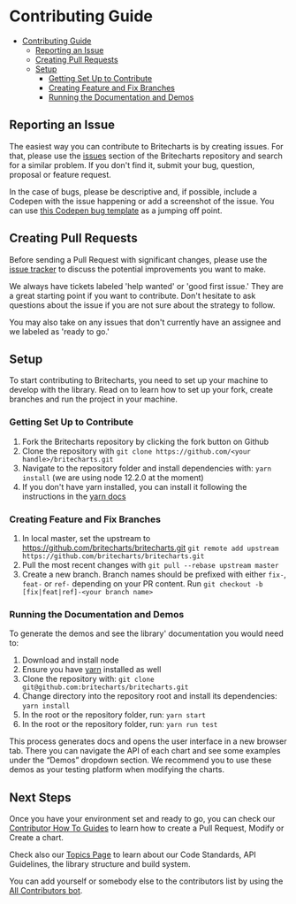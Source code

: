 # Contributing Guide

<!-- @import "[TOC]" {cmd="toc" depthFrom=1 depthTo=6 orderedList=false} -->

<!-- code_chunk_output -->

* [Contributing Guide](#contributing-guide)
	* [Reporting an Issue](#reporting-an-issue)
	* [Creating Pull Requests](#creating-pull-requests)
	* [Setup](#setup)
		* [Getting Set Up to Contribute](#getting-set-up-to-contribute)
		* [Creating Feature and Fix Branches](#creating-feature-and-fix-branches)
		* [Running the Documentation and Demos](#running-the-documentation-and-demos)

<!-- /code_chunk_output -->

## Reporting an Issue
The easiest way you can contribute to Britecharts is by creating issues. For that, please use the [issues][issues] section of the Britecharts repository and search for a similar problem. If you don't find it, submit your bug, question, proposal or feature request.

In the case of bugs, please be descriptive and, if possible, include a Codepen with the issue happening or add a screenshot of the issue. You can use [this Codepen bug template](https://codepen.io/Britecharts/pen/PRyZNy?editors=1010#0) as a jumping off point.


## Creating Pull Requests
Before sending a Pull Request with significant changes, please use the [issue tracker][issues] to discuss the potential improvements you want to make.

We always have tickets labeled 'help wanted' or 'good first issue.' They are a great starting point if you want to contribute. Don't hesitate to ask questions about the issue if you are not sure about the strategy to follow.

You may also take on any issues that don't currently have an assignee and we labeled as 'ready to go.'

## Setup
To start contributing to Britecharts, you need to set up your machine to develop with the library. Read on to learn how to set up your fork, create branches and run the project in your machine.

### Getting Set Up to Contribute
1. Fork the Britecharts repository by clicking the fork button on Github
2. Clone the repository with `git clone https://github.com/<your handle>/britecharts.git`
3. Navigate to the repository folder and install dependencies with: `yarn install` (we are using node 12.2.0 at the moment)
4. If you don't have yarn installed, you can install it following the instructions in the [yarn docs][yarn]

### Creating Feature and Fix Branches
1. In local master, set the upstream to https://github.com/britecharts/britecharts.git
`git remote add upstream https://github.com/britecharts/britecharts.git`
2. Pull the most recent changes with `git pull --rebase upstream master`
3. Create a new branch. Branch names should be prefixed with either `fix-`, `feat-` or `ref-` depending on your PR content. Run `git checkout -b [fix|feat|ref]-<your branch name>`

### Running the Documentation and Demos
To generate the demos and see the library' documentation you would need to:

1. Download and install node
1. Ensure you have [yarn][yarn] installed as well
1. Clone the repository with:
    `git clone git@github.com:britecharts/britecharts.git`
1. Change directory into the repository root and install its dependencies:
    `yarn install`
1. In the root or the repository folder, run:
    `yarn start`
1. In the root or the repository folder, run:
    `yarn run test`

This process generates docs and opens the user interface in a new browser tab. There you can navigate the API of each chart and see some examples under the “Demos” dropdown section. We recommend you to use these demos as your testing platform when modifying the charts.

## Next Steps
Once you have your environment set and ready to go, you can check our [Contributor How To Guides][contributorHowTo] to learn how to create a Pull Request, Modify or Create a chart.

Check also our [Topics Page][topicsPage] to learn about our Code Standards, API Guidelines, the library structure and build system.

You can add yourself or somebody else to the contributors list by using the [All Contributors bot][allContributorsBot].

[yarn]: https://yarnpkg.com/lang/en/docs/install/
[issues]: https://github.com/britecharts/britecharts/issues
[contributorHowTo]: http://britecharts.github.io/britecharts/contributor-how-to-guides.html
[topicsPage]: http://britecharts.github.io/britecharts/topics-index.html
[allContributorsBot]: https://allcontributors.org/docs/en/bot/usage